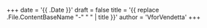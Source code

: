 +++
date = '{{ .Date }}'
draft = false
title = '{{ replace .File.ContentBaseName "-" " " | title }}'
author = 'VforVendetta'
+++

